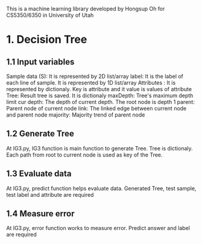 This is a machine learning library developed by Hongsup Oh for CS5350/6350 in University of Utah
# 1. Decision Tree
## 1.1 Input variables
Sample data (S): It is represented by 2D list/array
label: It is the label of each line of sample. It is represented by 1D list/array
Attributes : It is represented by dictionaly. Key is attribute and it value is values of attribute
Tree: Result tree is saved. It is dictionaly 
maxDepth: Tree's maximum depth limit
cur depth: The depth of current depth. The root node is depth 1
parent: Parent node of current node
link: The linked edge between current node and parent node
majority: Majority trend of parent node
## 1.2 Generate Tree
At IG3.py, IG3 function is main function to generate Tree. Tree is dictionaly. Each path from root to current node is used as key of the Tree.
## 1.3 Evaluate data
At IG3.py, predict function helps evaluate data. Generated Tree, test sample, test label and attribute are required
## 1.4 Measure error
At IG3.py, error function works to measure error. Predict answer and label are required

